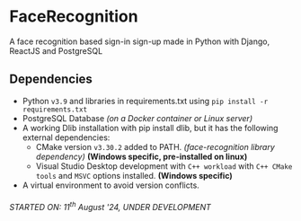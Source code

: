 # FaceRecognition
 A face recognition based sign-in sign-up made in Python with Django, ReactJS and PostgreSQL

## Dependencies
- Python `v3.9` and libraries in requirements.txt using `pip install -r requirements.txt`
- PostgreSQL Database *(on a Docker container or Linux server)*
- A working Dlib installation with pip install dlib, but it has the following external dependencies:
    - CMake version `v3.30.2` added to PATH. *(face-recognition library dependency)* **(Windows specific, pre-installed on linux)**
    - Visual Studio Desktop development with `C++ workload` with `C++ CMake tools` and `MSVC` options installed. **(Windows specific)**
- A virtual environment to avoid version conflicts.

###### STARTED ON: 11<sup>th</sup> August '24, UNDER DEVELOPMENT
